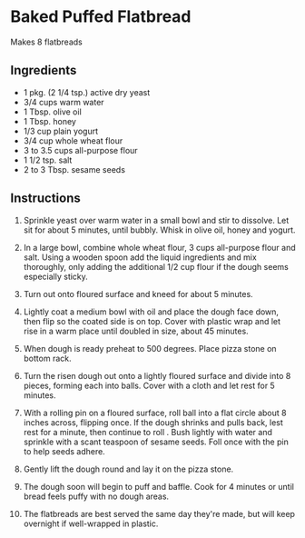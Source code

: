 Baked Puffed Flatbread
======================

Makes 8 flatbreads

Ingredients
-----------
- 1 pkg. (2 1/4 tsp.) active dry yeast
- 3/4 cups warm water
- 1 Tbsp. olive oil
- 1 Tbsp. honey
- 1/3 cup plain yogurt
- 3/4 cup whole wheat flour
- 3 to 3.5 cups all-purpose flour
- 1 1/2 tsp. salt
- 2 to 3 Tbsp. sesame seeds

Instructions
------------
1.  Sprinkle yeast over warm water in a small bowl and stir to  dissolve. Let sit
    for about 5 minutes, until bubbly. Whisk in olive oil, honey and yogurt.

2.  In a large bowl, combine whole wheat flour, 3 cups all-purpose flour and
    salt. Using a wooden spoon add the liquid ingredients and mix thoroughly, only
    adding the additional 1/2 cup flour if the dough seems especially sticky.

3.  Turn out onto floured surface and kneed for about 5 minutes.

4.  Lightly coat a medium bowl with oil and place the dough face down, then flip
    so the coated side is on top. Cover with plastic wrap and let rise in a warm
    place until doubled in size, about 45 minutes.

5.  When dough is ready preheat to 500 degrees. Place pizza stone on bottom rack.

6.  Turn the risen dough out onto a lightly floured surface and divide into 8
    pieces, forming each into balls. Cover with a cloth and let rest for 5 minutes.

7.  With a rolling pin on a floured surface, roll ball into a flat circle about 8
    inches across, flipping once. If the dough shrinks and pulls back, lest rest for
    a minute, then continue to roll . Bush lightly with water and sprinkle with a
    scant teaspoon of sesame seeds. Foll once with the pin to help seeds adhere.

8.  Gently lift the dough round and lay it on the pizza stone.

9.  The dough soon will begin to puff and baffle. Cook for 4 minutes or until
    bread feels puffy with no dough areas.

10. The flatbreads are best served the same day they're made, but will keep
    overnight if well-wrapped in plastic.
